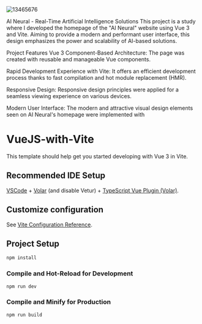 
![13465676](https://github.com/user-attachments/assets/41a02f17-f82d-4031-a0da-64e3556a8af4)

AI Neural - Real-Time Artificial Intelligence Solutions
This project is a study where I developed the homepage of the "AI Neural" website using Vue 3 and Vite. Aiming to provide a modern and performant user interface, this design emphasizes the power and scalability of AI-based solutions.

Project Features
Vue 3 Component-Based Architecture: The page was created with reusable and manageable Vue components.

Rapid Development Experience with Vite: It offers an efficient development process thanks to fast compilation and hot module replacement (HMR).

Responsive Design: Responsive design principles were applied for a seamless viewing experience on various devices.

Modern User Interface: The modern and attractive visual design elements seen on AI Neural's homepage were implemented with




# VueJS-with-Vite

This template should help get you started developing with Vue 3 in Vite.

## Recommended IDE Setup

[VSCode](https://code.visualstudio.com/) + [Volar](https://marketplace.visualstudio.com/items?itemName=Vue.volar) (and disable Vetur) + [TypeScript Vue Plugin (Volar)](https://marketplace.visualstudio.com/items?itemName=Vue.vscode-typescript-vue-plugin).

## Customize configuration

See [Vite Configuration Reference](https://vitejs.dev/config/).

## Project Setup

```sh
npm install
```

### Compile and Hot-Reload for Development

```sh
npm run dev
```

### Compile and Minify for Production

```sh
npm run build
```
